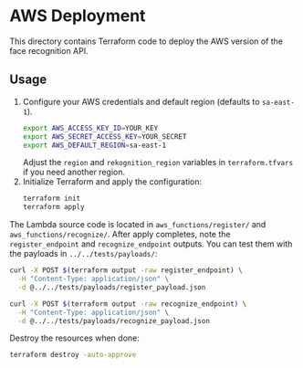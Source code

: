 # AWS Deployment

This directory contains Terraform code to deploy the AWS version of the face recognition API.

## Usage
1. Configure your AWS credentials and default region (defaults to `sa-east-1`).
   ```bash
   export AWS_ACCESS_KEY_ID=YOUR_KEY
   export AWS_SECRET_ACCESS_KEY=YOUR_SECRET
   export AWS_DEFAULT_REGION=sa-east-1
   ```
   Adjust the `region` and `rekognition_region` variables in `terraform.tfvars` if you need another region.
2. Initialize Terraform and apply the configuration:
   ```bash
   terraform init
   terraform apply
   ```

The Lambda source code is located in `aws_functions/register/` and `aws_functions/recognize/`. After apply completes, note the `register_endpoint` and `recognize_endpoint` outputs. You can test them with the payloads in `../../tests/payloads/`:

```bash
curl -X POST $(terraform output -raw register_endpoint) \
  -H "Content-Type: application/json" \
  -d @../../tests/payloads/register_payload.json

curl -X POST $(terraform output -raw recognize_endpoint) \
  -H "Content-Type: application/json" \
  -d @../../tests/payloads/recognize_payload.json
```

Destroy the resources when done:
```bash
terraform destroy -auto-approve
```
